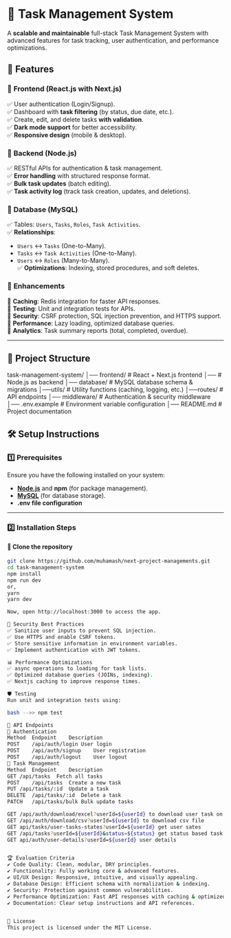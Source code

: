 # 📝 Task Management System

A **scalable and maintainable** full-stack Task Management System with advanced features for task tracking, user authentication, and performance optimizations.

## 🚀 Features

### 🔹 **Frontend (React.js with Next.js)**
✅ User authentication (Login/Signup).  
✅ Dashboard with **task filtering** (by status, due date, etc.).  
✅ Create, edit, and delete tasks **with validation**.  
✅ **Dark mode support** for better accessibility.  
✅ **Responsive design** (mobile & desktop).  

### 🔹 **Backend (Node.js)**
✅ RESTful APIs for authentication & task management.  
✅ **Error handling** with structured response format.  
✅ **Bulk task updates** (batch editing).  
✅ **Task activity log** (track task creation, updates, and deletions).  

### 🔹 **Database (MySQL)**
✅ Tables: `Users`, `Tasks`, `Roles`, `Task Activities`.  
✅ **Relationships**:
   - `Users` ↔ `Tasks` (One-to-Many).  
   - `Tasks` ↔ `Task Activities` (One-to-Many).  
   - `Users` ↔ `Roles` (Many-to-Many).  
✅ **Optimizations**: Indexing, stored procedures, and soft deletes.  

### 🔹 **Enhancements**
🔹 **Caching**: Redis integration for faster API responses.  
🔹 **Testing**: Unit and integration tests for APIs.  
🔹 **Security**: CSRF protection, SQL injection prevention, and HTTPS support.  
🔹 **Performance**: Lazy loading, optimized database queries.  
🔹 **Analytics**: Task summary reports (total, completed, overdue).  

---

## 📂 **Project Structure**
task-management-system/ │── frontend/ # React + Next.js frontend
│──  # Node.js as backend
│── database/ # MySQL database schema & migrations
│──utils/ # Utility functions (caching, logging, etc.)
│──routes/ # API endpoints
│── middleware/ # Authentication & security middleware
│── .env.example # Environment variable configuration
│── README.md # Project documentation


## 🛠️ **Setup Instructions**
### **1️⃣ Prerequisites**
Ensure you have the following installed on your system:
- **[Node.js](https://nodejs.org/)** and **npm** (for package management).
- **[MySQL](https://www.mysql.com/)** (for database storage).
- **.env file configuration** 

---

### **2️⃣ Installation Steps**
#### **🔹 Clone the repository**
```bash
git clone https://github.com/muhamash/next-project-managements.git
cd task-management-system
npm install
npm run dev
or, 
yarn
yarn dev

Now, open http://localhost:3000 to access the app.

🔐 Security Best Practices
✅ Sanitize user inputs to prevent SQL injection.
✅ Use HTTPS and enable CSRF tokens.
✅ Store sensitive information in environment variables.
✅ Implement authentication with JWT tokens.

📊 Performance Optimizations
✅ async operations to loading for task lists.
✅ Optimized database queries (JOINs, indexing).
✅ Nextjs caching to improve response times.

🛡️ Testing
Run unit and integration tests using:

bash -->> npm test

📜 API Endpoints
🔹 Authentication
Method	Endpoint	Description
POST	/api/auth/login	User login
POST	/api/auth/signup	User registration
POST	/api/auth/logout	User logout
🔹 Task Management
Method	Endpoint	Description
GET	/api/tasks	Fetch all tasks
POST	/api/tasks	Create a new task
PUT	/api/tasks/:id	Update a task
DELETE	/api/tasks/:id	Delete a task
PATCH	/api/tasks/bulk	Bulk update tasks

GET /api/auth/download/excel?userId=${userId} to download user task on a excel file
GET /api/auth/download/csv?userId=${userId} to download csv file
GET api/tasks/user-tasks-states?userId=${userId} get user sates
GET /api/tasks?userId=${userId}&status=${status} get status based task or id based
GET api/auth/user-details?userId=${userId} user details


🏆 Evaluation Criteria
✔️ Code Quality: Clean, modular, DRY principles.
✔️ Functionality: Fully working core & advanced features.
✔️ UI/UX Design: Responsive, intuitive, and visually appealing.
✔️ Database Design: Efficient schema with normalization & indexing.
✔️ Security: Protection against common vulnerabilities.
✔️ Performance Optimization: Fast API responses with caching & optimized queries.
✔️ Documentation: Clear setup instructions and API references.


📝 License
This project is licensed under the MIT License.